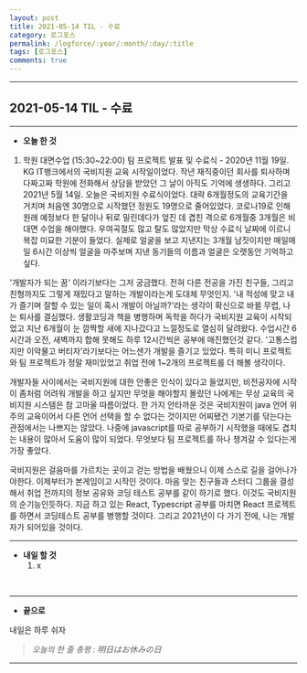 ```yaml
---
layout: post
title: 2021-05-14 TIL - 수료
category: 로그포스
permalink: /logforce/:year/:month/:day/:title
tags: [로그포스]
comments: true
---
```


---

## 2021-05-14 TIL - 수료

---

- **오늘 한 것**

1. 학원 대면수업 (15:30~22:00) 팀 프로젝트 발표 및 수료식 - 2020년 11월 19일. KG IT뱅크에서의 국비지원 교육 시작일이었다. 작년 재직중이던 회사를 퇴사하며 다짜고짜 학원에 전화해서 상담을 받았던 그 날이 아직도 기억에 생생하다. 그리고 2021년 5월 14일. 오늘은 국비지원 수료식이었다. 대략 6개월정도의 교육기간을 거치며 처음엔 30명으로 시작했던 정원도 19명으로 줄어있었다. 코로나19로 인해 원래 예정보다 한 달이나 뒤로 밀린데다가 엎진 데 겹친 격으로 6개월중 3개월은 비대면 수업을 해야했다. 우여곡절도 많고 탈도 많았지만 막상 수료식 날짜에 이르니 복잡 미묘한 기분이 들었다. 실제로 얼굴을 보고 지낸지는 3개월 남짓이지만 매일매일 6시간 이상씩 얼굴을 마주보며 지낸 동기들의 이름과 얼굴은 오랫동안 기억하고 싶다.

'개발자가 되는 꿈' 이라기보다는 그저 궁금했다. 전혀 다른 전공을 가진 친구들, 그리고 친형까지도 그렇게 재밌다고 말하는 개발이라는게 도대체 무엇인지. '내 적성에 맞고 내가 즐기며 잘할 수 있는 일이 혹시 개발이 아닐까?'라는 생각이 확신으로 바뀔 무렵, 나는 퇴사를 결심했다. 생활코딩과 책을 병행하며 독학을 하다가 국비지원 교육이 시작되었고 지난 6개월이 눈 깜짝할 새에 지나갔다고 느낄정도로 열심히 달려왔다. 수업시간 6시간과 오전, 새벽까지 합해 못해도 하루 12시간씩은 공부에 매진했던것 같다. '고통스럽지만 이악물고 버티자'라기보다는 어느샌가 개발을 즐기고 있었다. 특히 미니 프로젝트와 팀 프로젝트가 정말 재미있었고 취업 전에 1~2개의 프로젝트를 더 해볼 생각이다.

개발자들 사이에서는 국비지원에 대한 안좋은 인식이 있다고 들었지만, 비전공자에 시작이 좀처럼 어려워 개발을 하고 싶지만 무엇을 해야할지 몰랐던 나에게는 무상 교육의 국비지원 시스템은 참 고마울 따름이었다. 한 가지 안타까운 것은 국비지원이 java 언어 위주의 교육이어서 다른 언어 선택을 할 수 없다는 것이지만 어찌됐건 기본기를 닦는다는 관점에서는 나쁘지는 않았다. 나중에 javascript를 따로 공부하기 시작했을 때에도 겹치는 내용이 많아서 도움이 많이 되었다. 무엇보다 팀 프로젝트를 하나 챙겨갈 수 있다는게 가장 좋았다.

국비지원은 걸음마를 가르치는 곳이고 걷는 방법을 배웠으니 이제 스스로 길을 걸어나가야한다. 이제부터가 본게임이고 시작인 것이다. 마음 맞는 친구들과 스터디 그룹을 결성해서 취업 전까지의 정보 공유와 코딩 테스트 공부를 같이 하기로 했다. 이것도 국비지원의 순기능인듯하다. 지금 하고 있는 React, Typescript 공부를 마치면 React 프로젝트를 하면서 코딩테스트 공부를 병행할 것이다. 그리고 2021년이 다 가기 전에, 나는 개발자가 되어있을 것이다.

---

- **내일 할 것**
  1. x

<br>

---

- **끝으로**

내일은 하루 쉬자

> _오늘의 한 줄 총평 : 明日はお休みの日_

---
